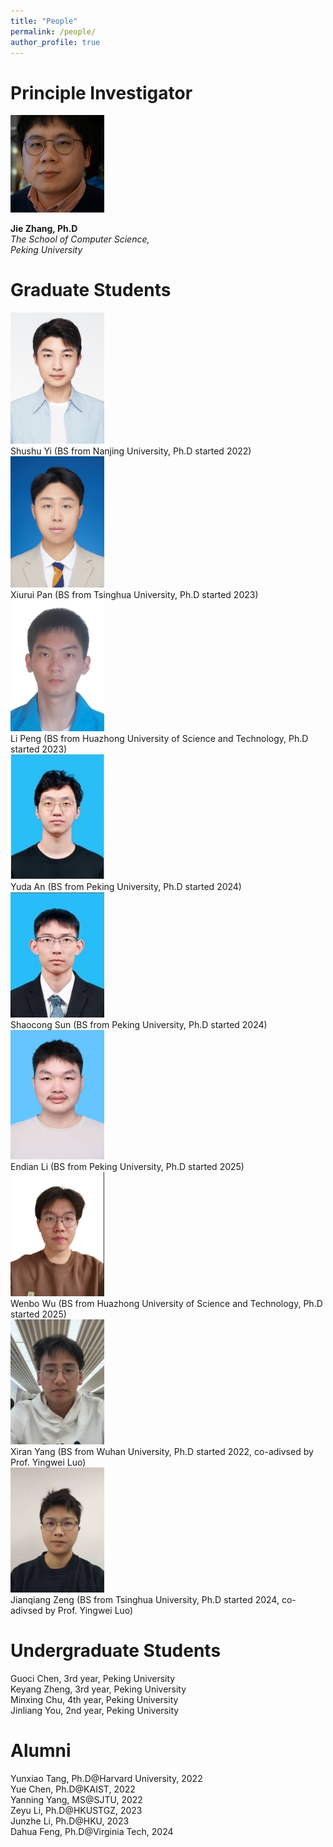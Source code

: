 ```yaml
---
title: "People"
permalink: /people/
author_profile: true
---
```


# Principle Investigator

<img src="/images/jie_img1.jpg" width=150px />

**Jie Zhang, Ph.D**<br>
*The School of Computer Science,*<br>
*Peking University*<br>

# Graduate Students

<tr><td><div style="width: 150px;"><img src="/images/people/Shushu-Yi-PhD.jpg" /></div></td><td>Shushu Yi (BS from Nanjing University, Ph.D started 2022)</td></tr>
<tr><td><div style="width: 150px;"><img src="/images/people/Xiurui-Pan-PhD.jpg" /></div></td><td>Xiurui Pan (BS from Tsinghua University, Ph.D started 2023)</td></tr>
<tr><td><div style="width: 150px;"><img src="/images/people/Li-Peng-PhD.jpg" /></div></td><td>Li Peng (BS from Huazhong University of Science and Technology, Ph.D started 2023)</td></tr>
<tr><td><div style="width: 150px;"><img src="/images/people/Yuda-An-PhD.jpg" /></div></td><td>Yuda An (BS from Peking University, Ph.D started 2024)</td></tr>
<tr><td><div style="width: 150px;"><img src="/images/people/Shaocong-Sun-PhD.jpg" /></div></td><td>Shaocong Sun (BS from Peking University, Ph.D started 2024)</td></tr>
<tr><td><div style="width: 150px;"><img src="/images/people/Endian-Li-PhD.jpg" /></div></td><td>Endian Li (BS from Peking University, Ph.D started 2025)</td></tr>
<tr><td><div style="width: 150px;"><img src="/images/people/Wenbo-Wu-PhD.jpg" /></div></td><td>Wenbo Wu (BS from Huazhong University of Science and Technology, Ph.D started 2025)</td></tr>
<tr><td><div style="width: 150px;"><img src="/images/people/Xiran-Yang-PhD.jpg" /></div></td><td>Xiran Yang (BS from Wuhan University, Ph.D started 2022, co-adivsed by Prof. Yingwei Luo)</td></tr>
<tr><td><div style="width: 150px;"><img src="/images/people/Jianqiang-Zeng-PhD.jpg" /></div></td><td>Jianqiang Zeng (BS from Tsinghua University, Ph.D started 2024, co-adivsed by Prof. Yingwei Luo)</td></tr>

# Undergraduate Students
Guoci Chen, 3rd year, Peking University<br>
Keyang Zheng, 3rd year, Peking University<br>
Minxing Chu, 4th year, Peking University<br>
Jinliang You, 2nd year, Peking University<br>


# Alumni
Yunxiao Tang, Ph.D@Harvard University, 2022<br>
Yue Chen, Ph.D@KAIST, 2022<br>
Yanning Yang, MS@SJTU, 2022<br>
Zeyu Li, Ph.D@HKUSTGZ, 2023<br>
Junzhe Li, Ph.D@HKU, 2023<br>
Dahua Feng, Ph.D@Virginia Tech, 2024<br>

